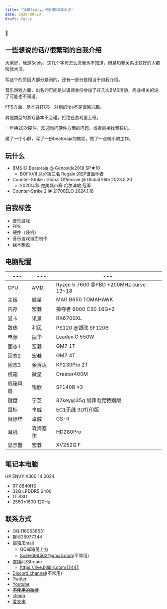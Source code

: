 ```yaml
---
title: "我是Scely，他们都叫我大汉"
date: 2020-09-20
draft: false
---
```


:thinking:

<!--more-->

## 一些想说的话//很繁琐的自我介绍

  大家好，我是Scely，这几个字母怎么念我也不知道，但是和我关系比较好的人都叫我大汉。

  写这个的原因大部分是闲的，还有一部分是相当于自我介绍。
  
  音乐游戏方面，出名的可能是以谱师身份参加了好几次BMS活动，商业相关的说了可能也不知道。

  FPS方面，基本只打CS，对别的fps不是很感兴趣。

  其他类型的游戏基本不会碰，拒绝在游戏里上班。

  一年换20次硬件，欢迎询问硬件方面的问题，或者直接找我装机。

  建了一个小群，写了一份beatoraja的教程，做了一点微小的工作。

## 玩什么
- BMS @ Beatoraja @ Genoside2018 SP★10
  - BOFXVII 总分第三名 Regain 的SP谱面作者
- Counter-Strike : Global Offensive @ Global Elite 2023.5.20
  - 2020年秋 完美城市赛 哈尔滨站 冠军
- Counter-Strike 2 @ 21700ELO 2024.1.18

## 自我标签
- 音乐游戏
- FPS
- 硬件（装机）
- 音乐游戏谱面制作
- ~~我不想说~~

## 电脑配置

---|---|---
---|---|---
CPU | AMD | Ryzen 5 7600 @PBO +200MHz curve-13~18
主板 | 微星 | MAG B650 TOMAHAWK
内存 | 宏碁 | 掠夺者 6000 C30 16G*2
显卡 | 讯景 | RX6700XL
散热 | 利民 | PS120 @银欣 SF120B
电源 | 振华 | Leadex G 550W
固态1 | 宏碁 | GM7 1T
固态2 | 宏碁 | GM7 4T
固态3 | 金百达 | KP230Pro 2T
机箱 | 微星 | Creator400M
机箱风扇 | 银欣 | SF140B *3
键盘 | 宁芝 | 87key@35g 加菲电竞特别版
鼠标 | 卓威 | EC1无线 3D打印版
鼠标垫 | 卓威 | GS-R
耳机 | 森海塞尔 | HD280Pro
显示器 | 宏碁 | XV252Q F


## 笔记本电脑

HP ENVY X360 14 2024
- R7 8840HS
- 32G LPDDR5 6400
- 1T SSD
- 2560*1600 120Hz

## 联系方式

- QQ:1160638531
- 群:836977344
- 邮箱/Email
  - QQ邮箱见上方
  - Scely694562@gmail.com(不常用)
- 直播间/Stream
  - https://live.bilibili.com/12447
- [Discord channel](discord.gg/9mp6h6W)(不常用)
- [Twitter](https://twitter.com/ScelyL)
- [Youtube](https://www.youtube.com/channel/UCEuWgIRKyeApO6dxfca5xOg)
- ~~[不使用的微博](https://weibo.com/2485089434/profile)~~
- [steam](https://steamcommunity.com/id/ScelyM/)
- [爱发电](https://afdian.net/@Scely)

